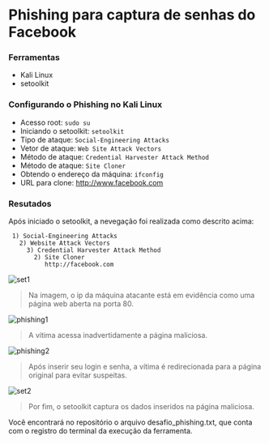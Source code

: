 # Phishing para captura de senhas do Facebook

### Ferramentas

- Kali Linux
- setoolkit

### Configurando o Phishing no Kali Linux

- Acesso root: ``` sudo su ```
- Iniciando o setoolkit: ``` setoolkit ```
- Tipo de ataque: ``` Social-Engineering Attacks ```
- Vetor de ataque: ``` Web Site Attack Vectors ```
- Método de ataque: ```Credential Harvester Attack Method ```
- Método de ataque: ``` Site Cloner ```
- Obtendo o endereço da máquina: ``` ifconfig ```
- URL para clone: http://www.facebook.com

### Resutados

Após iniciado o setoolkit, a nevegação foi realizada como descrito acima:
```
 1) Social-Engineering Attacks
   2) Website Attack Vectors
     3) Credential Harvester Attack Method
       2) Site Cloner
          http://facebook.com
```

![set1](https://github.com/user-attachments/assets/b3a679af-ca58-487e-af58-fd9d7fa17e8d)
>Na imagem, o ip da máquina atacante está em evidência como uma página web aberta na porta 80.

![phishing1](https://github.com/user-attachments/assets/f1feb4af-c558-43a4-914b-258baec64a28)
>A vítima acessa inadvertidamente a página maliciosa.

![phishing2](https://github.com/user-attachments/assets/c054cab7-45dd-43b7-8e47-161fc525b20e)
>Após inserir seu login e senha, a vítima é redirecionada para a página original para evitar suspeitas.

![set2](https://github.com/user-attachments/assets/434a0f5a-bee5-477a-9573-e004ce5b1f38)
>Por fim, o setoolkit captura os dados inseridos na página maliciosa.


Você encontrará no repositório o arquivo desafio_phishing.txt, que conta com o registro do terminal da execução da ferramenta.
